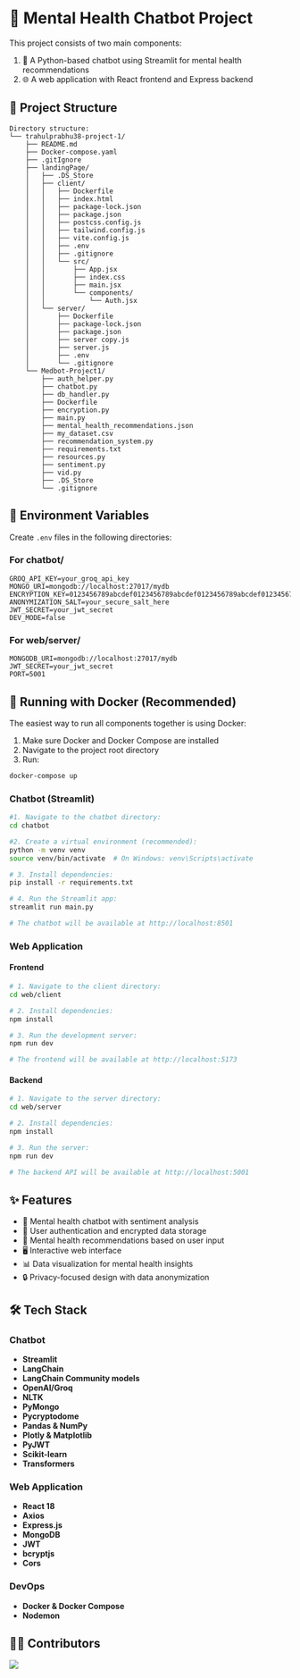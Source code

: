 # 🧠 Mental Health Chatbot Project

This project consists of two main components:
1. 🤖 A Python-based chatbot using Streamlit for mental health recommendations
2. 🌐 A web application with React frontend and Express backend


## 📁 Project Structure

```
Directory structure:
└── trahulprabhu38-project-1/
    ├── README.md
    ├── Docker-compose.yaml
    ├── .gitIgnore
    ├── landingPage/
    │   ├── .DS_Store
    │   ├── client/
    │   │   ├── Dockerfile
    │   │   ├── index.html
    │   │   ├── package-lock.json
    │   │   ├── package.json
    │   │   ├── postcss.config.js
    │   │   ├── tailwind.config.js
    │   │   ├── vite.config.js
    │   │   ├── .env
    │   │   ├── .gitignore
    │   │   └── src/
    │   │       ├── App.jsx
    │   │       ├── index.css
    │   │       ├── main.jsx
    │   │       └── components/
    │   │           └── Auth.jsx
    │   └── server/
    │       ├── Dockerfile
    │       ├── package-lock.json
    │       ├── package.json
    │       ├── server copy.js
    │       ├── server.js
    │       ├── .env
    │       └── .gitignore
    └── Medbot-Project1/
        ├── auth_helper.py
        ├── chatbot.py
        ├── db_handler.py
        ├── Dockerfile
        ├── encryption.py
        ├── main.py
        ├── mental_health_recommendations.json
        ├── my_dataset.csv
        ├── recommendation_system.py
        ├── requirements.txt
        ├── resources.py
        ├── sentiment.py
        ├── vid.py
        ├── .DS_Store
        └── .gitignore

```

## 🔑 Environment Variables

Create `.env` files in the following directories:

### For chatbot/
```
GROQ_API_KEY=your_groq_api_key
MONGO_URI=mongodb://localhost:27017/mydb
ENCRYPTION_KEY=0123456789abcdef0123456789abcdef0123456789abcdef0123456789abcdef
ANONYMIZATION_SALT=your_secure_salt_here
JWT_SECRET=your_jwt_secret
DEV_MODE=false
```

### For web/server/
```
MONGODB_URI=mongodb://localhost:27017/mydb
JWT_SECRET=your_jwt_secret
PORT=5001
```

## 🐳 Running with Docker (Recommended)

The easiest way to run all components together is using Docker:

1. Make sure Docker and Docker Compose are installed
2. Navigate to the project root directory
3. Run:
```bash
docker-compose up
```


### Chatbot (Streamlit)

```bash
#1. Navigate to the chatbot directory:
cd chatbot

#2. Create a virtual environment (recommended):
python -m venv venv
source venv/bin/activate  # On Windows: venv\Scripts\activate

# 3. Install dependencies:
pip install -r requirements.txt

# 4. Run the Streamlit app:
streamlit run main.py

# The chatbot will be available at http://localhost:8501
```




### Web Application

#### Frontend

```bash
# 1. Navigate to the client directory:
cd web/client

# 2. Install dependencies:
npm install

# 3. Run the development server:
npm run dev

# The frontend will be available at http://localhost:5173
```



#### Backend

```bash
# 1. Navigate to the server directory:
cd web/server

# 2. Install dependencies:
npm install

# 3. Run the server:
npm run dev

# The backend API will be available at http://localhost:5001
```




## ✨ Features

- 💬 Mental health chatbot with sentiment analysis
- 🔐 User authentication and encrypted data storage
- 💊 Mental health recommendations based on user input
- 🖥️ Interactive web interface
- 📊 Data visualization for mental health insights
- 🔒 Privacy-focused design with data anonymization

## 🛠️ Tech Stack

### Chatbot
- **Streamlit** 
- **LangChain** 
- **LangChain Community models**
- **OpenAI/Groq**
- **NLTK**
- **PyMongo**
- **Pycryptodome**
- **Pandas & NumPy**
- **Plotly & Matplotlib**
- **PyJWT**
- **Scikit-learn**
- **Transformers**

### Web Application
- **React 18**
- **Axios**
- **Express.js**
- **MongoDB**
- **JWT**
- **bcryptjs**
- **Cors**

### DevOps
- **Docker & Docker Compose**
- **Nodemon**

## 👨‍💻 Contributors

<a href="https://github.com/trahulprabhu38/project-1/graphs/contributors">
  <img src="https://contrib.rocks/image?repo=trahulprabhu38/project-1" />
</a>





